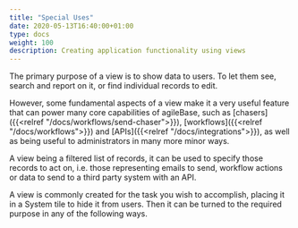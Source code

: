 ```yaml
---
title: "Special Uses"
date: 2020-05-13T16:40:00+01:00
type: docs
weight: 100
description: Creating application functionality using views
---
```

The primary purpose of a view is to show data to users. To let them see, search and report on it, or find individual records to edit.

However, some fundamental aspects of a view make it a very useful feature that can power many core capabilities of agileBase, such as [chasers]({{<relref "/docs/workflows/send-chaser">}}), [workflows]({{<relref "/docs/workflows">}}) and [APIs]({{<relref "/docs/integrations">}}), as well as being useful to administrators in many more minor ways.

A view being a filtered list of records, it can be used to specify those records to act on, i.e. those representing emails to send, workflow actions or data to send to a third party system with an API.

A view is commonly created for the task you wish to accomplish, placing it in a System tile to hide it from users. Then it can be turned to the required purpose in any of the following ways.


